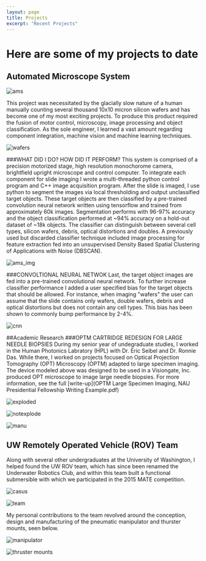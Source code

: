 ```yaml
---
layout: page
title: Projects
excerpt: "Recent Projects"
---
```


# Here are some of my projects to date 


## Automated Microscope System

![ams](/images/ams_2.jpg)

This project was necessitated by the glacially slow nature of a human manually counting several thousand 10x10 micron silicon wafers and has become one of my most exciting projects. To produce this product  required the fusion of motor control, microscopy, image processing and object classification. As the sole engineer, I learned a vast amount regarding component integration, machine vision and machine learning techniques. 

![wafers](/images/wafers_9109B_6.jpg)

###WHAT DID I DO? HOW DID IT PERFORM?
This system is comprised of a precision motorized stage, high resolution monochorome camera, brightfield upright microscope and control computer. To integrate each component for slide imaging I wrote a multi-threaded python control program and C++ image acquisition program. After the slide is imaged, I use python to segment the images via local thresholding and output unclassified target objects. These target objects are then classified by a pre-trained convolution neural network written using tensorflow and trained from approximately 60k images. Segmentation performs with 96-97% accuracy and the object classification performed at ~94% accuracy on a hold-out dataset of ~18k objects. The classifier can distinguish between several cell types, silicon wafers, debris, optical distortions and doubles. A previously used but discarded classifier technique included image processing for feature extraction fed into an unsupervised Density Based Spatial Clustering of Applications with Noise (DBSCAN). 

![ams_img](/images/ams_segmented_imgs.png)

###CONVOLTIONAL NEURAL NETWOK
Last, the target object images are fed into a pre-trained convolutional neural network. To further increase classifier performance I added a user specified bias for the target objects that should be allowed. For instance, when imaging "wafers" the user can assume that the slide contains only wafers, double wafers, debris and optical distortions but does not contain any cell types. This bias has been shown to commonly bump performance by 2-4%. 

![cnn](/images/AMS_CNN_model.jpg)


##Academic Research
###OPTM CARTRIDGE REDESIGN FOR LARGE NEEDLE BIOPSIES
During my senior year of undegraduate studies, I worked in the Human Photonics Labratory (HPL) with Dr. Eric Seibel and Dr. Ronnie Das. While there, I worked on projects focused on Optical Projection Tomography (OPT) Microscopy (OPTM) adapted to large specimen imaging. The device modeled above was designed to be used in a Visiongate, Inc. produced OPT microscope to image large needle biopsies. For more information, see the full [write-up](OPTM Large Specimen Imaging, NAU Presidential Fellowship Writing Example.pdf)

![exploded](/images/exploded,iso,rendered.jpg)

![notexplode](/images/iso2,+nr.png)

![manu](/images/acad_research_optm_cartridge.jpg)

## UW Remotely Operated Vehicle (ROV) Team 
Along with several other undergraduates at the University of Washington, I helped found the UW ROV team, which has since been renamed the Underwater Robotics Club, and within this team built a functional submersible with which we participated in the 2015 MATE competition. 

![casus](/images/casus.jpg)

![team](/images/casus_team.jpg)

My personal contributions to the team revolved around the conception, design and manufacturing of the pneumatic manipulator and thurster mounts, seen below. 

![manipulator](/images/ROV_gripper1.jpg)

![thruster mounts](/images/gripper+thursters.jpg)